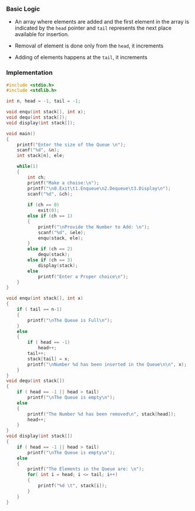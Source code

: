 ### Basic Logic

* An array where elements are added and the first element in the array is indicated by the `head` pointer and `tail` represents the next place available for insertion.

* Removal of element is done only from the `head`, it increments
* Adding of elements happens at the `tail`, it increments


### Implementation

```c
#include <stdio.h>
#include <stdlib.h>

int n, head = -1, tail = -1;

void enqu(int stack[], int x);
void dequ(int stack[]);
void display(int stack[]);

void main()
{
	printf("Enter the size of the Queue \n");
	scanf("%d", &n);
	int stack[n], ele;

	while(1)
	{
		int ch;
		printf("Make a choise:\n");
		printf("\n0.Exit\t1.Enqueue\n2.Dequeue\t3.Display\n");
		scanf("%d", &ch);
		
		if (ch == 0)
			exit(0);
		else if (ch == 1)
		{
			printf("\nProvide the Number to Add: \n");
			scanf("%d", &ele);
			enqu(stack, ele);
		}
		else if (ch == 2)
			dequ(stack);
		else if (ch == 3)
			display(stack);
		else
			printf("Enter a Proper choice\n");
	}
}

void enqu(int stack[], int x)
{
	if ( tail == n-1)
	{
		printf("\nThe Queue is Full\n");
	}
	else
	{
		if ( head == -1)
			head++;
		tail++;
		stack[tail] = x;
		printf("\nNumber %d has been inserted in the Queue\n\n", x);	
	}
}
void dequ(int stack[])
{
	if ( head == -1 || head > tail)
		printf("\nThe Queue is empty\n");
	else
	{
		printf("The Number %d has been removed\n", stack[head]);
		head++;
	}
}
void display(int stack[])
{
	if ( head == -1 || head > tail)
		printf("\nThe Queue is empty\n");
	else
	{
		printf("The Elements in the Queue are: \n");
		for( int i = head; i <= tail; i++)
		{
			printf("%d \t", stack[i]);
		}
	}
}
```